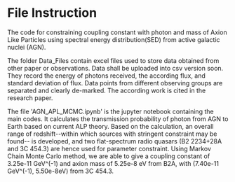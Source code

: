 # File Instruction
The code for constraining coupling constant with photon and mass of Axion Like Particles using spectral energy distribution(SED) from active galactic nuclei (AGN).

The folder Data_Files contain excel files used to store data obtained from other paper or observations. Data shall be uploaded into csv version soon. They record the energy of photons received, the according flux, and standard deviation of flux. Data points from different observing groups are separated and clearly de-marked. The according work is cited in the research paper.

The file 'AGN_APL_MCMC.ipynb' is the jupyter notebook containing the main codes. It calculates the transmission probability of photon from AGN to Earth based on current ALP theory. Based on the calculation, an overall range of redshift--within which sources with stringent constraint may be found-- is developed, and two flat-spectrum radio quasars (B2 2234+28A and 3C 454.3) are hence used for parameter constraint. Using Markov Chain Monte Carlo method, we are able to give a coupling constant of 3.25e-11 GeV^(-1) and axion mass of 5.25e-8 eV from B2A, with (7.40e-11 GeV^(-1), 5.50e-8eV) from 3C 454.3. 
